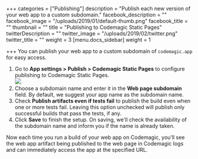 +++
categories = ["Publishing"]
description = "Publish each new version of your web app to a custom subdomain."
facebook_description = ""
facebook_image = "/uploads/2019/01/default-thumb.png"
facebook_title = ""
thumbnail = ""
title = "Publishing to Codemagic Static Pages"
twitterDescription = ""
twitter_image = "/uploads/2019/02/twitter.png"
twitter_title = ""
weight = 3
[menu.docs_sidebar]
weight = 1

+++
You can publish your web app to a custom subdomain of `codemagic.app` for easy access.

1. Go to **App settings > Publish > Codemagic Static Pages** to configure publishing to Codemagic Static Pages.  
   ![](/uploads/2019/05/staticpages_conf.png)
2. Choose a subdomain name and enter it in the **Web page subdomain** field. By default, we suggest your app name as the subdomain name.
3. Check **Publish artifacts even if tests fail** to publish the build even when one or more tests fail. Leaving this option unchecked will publish only successful builds that pass the tests, if any.
4. Click **Save** to finish the setup. On saving, we'll check the availability of the subdomain name and inform you if the name is already taken.

Now each time you run a build of your web app on Codemagic, you’ll see the web app artifact being published to the web page in Codemagic logs and can immediately access the app at the specified URL.